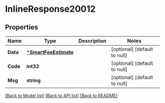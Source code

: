 # InlineResponse20012

## Properties
Name | Type | Description | Notes
------------ | ------------- | ------------- | -------------
**Data** | [***SmartFeeEstimate**](SmartFeeEstimate.md) |  | [optional] [default to null]
**Code** | **int32** |  | [optional] [default to null]
**Msg** | **string** |  | [optional] [default to null]

[[Back to Model list]](../README.md#documentation-for-models) [[Back to API list]](../README.md#documentation-for-api-endpoints) [[Back to README]](../README.md)

